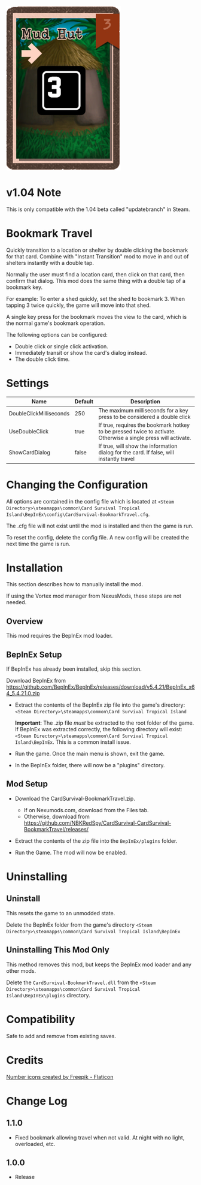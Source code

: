 
![Alt text](media/Card%20Image.png)

# v1.04 Note
This is only compatible with the 1.04 beta called "updatebranch" in Steam.

# Bookmark Travel
Quickly transition to a location or shelter by double clicking the bookmark for that card.  Combine with "Instant Transition" mod to move in and out of shelters instantly with a double tap.

Normally the user must find a location card, then click on that card, then confirm that dialog.  This mod does the same thing with a double tap of a bookmark key.

For example: To enter a shed quickly, set the shed to bookmark 3.  When tapping 3 twice quickly, the game will move into that shed.  

A single key press for the bookmark moves the view to the card, which is the normal game's bookmark operation.

The following options can be configured:
* Double click or single click activation.
* Immediately transit or show the card's dialog instead.
* The double click time.


# Settings
|Name|Default|Description|
|--|--|--|
|DoubleClickMilliseconds|250|The maximum milliseconds for a key press to be considered a double click|
|UseDoubleClick|true|If true, requires the bookmark hotkey to be pressed twice to activate.  Otherwise a single press will activate.|
|ShowCardDialog|false|If true, will show the information dialog for the card.  If false, will instantly travel|

# Changing the Configuration
All options are contained in the config file which is located at ```<Steam Directory>\steamapps\common\Card Survival Tropical Island\BepInEx\config\CardSurvival-BookmarkTravel.cfg```.

The .cfg file will not exist until the mod is installed and then the game is run.

To reset the config, delete the config file.  A new config will be created the next time the game is run.

# Installation 
This section describes how to manually install the mod.

If using the Vortex mod manager from NexusMods, these steps are not needed.  

## Overview
This mod requires the BepInEx mod loader.

## BepInEx Setup
If BepInEx has already been installed, skip this section.

Download BepInEx from https://github.com/BepInEx/BepInEx/releases/download/v5.4.21/BepInEx_x64_5.4.21.0.zip

* Extract the contents of the BepInEx zip file into the game's directory:
```<Steam Directory>\steamapps\common\Card Survival Tropical Island```

    __Important__:  The .zip file *must* be extracted to the root folder of the game.  If BepInEx was extracted correctly, the following directory will exist: ```<Steam Directory>\steamapps\common\Card Survival Tropical Island\BepInEx```.  This is a common install issue.

* Run the game.  Once the main menu is shown, exit the game.
    
* In the BepInEx folder, there will now be a "plugins" directory.

## Mod Setup
* Download the CardSurvival-BookmarkTravel.zip.  
    * If on Nexumods.com, download from the Files tab.
    * Otherwise, download from https://github.com/NBKRedSpy/CardSurvival-CardSurvival-BookmarkTravel/releases/

* Extract the contents of the zip file into the ```BepInEx/plugins``` folder.

* Run the Game.  The mod will now be enabled.

# Uninstalling

## Uninstall
This resets the game to an unmodded state.

Delete the BepInEx folder from the game's directory
```<Steam Directory>\steamapps\common\Card Survival Tropical Island\BepInEx```

## Uninstalling This Mod Only

This method removes this mod, but keeps the BepInEx mod loader and any other mods.

Delete the ```CardSurvival-BookmarkTravel.dll``` from the ```<Steam Directory>\steamapps\common\Card Survival Tropical Island\BepInEx\plugins``` directory.

# Compatibility
Safe to add and remove from existing saves.

# Credits
<a href="https://www.flaticon.com/free-icons/number" title="number icons">Number icons created by Freepik - Flaticon</a>

# Change Log 

## 1.1.0
* Fixed bookmark allowing travel when not valid.  At night with no light, overloaded, etc.

## 1.0.0
* Release

